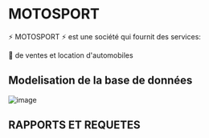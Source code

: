 
 # MOTOSPORT
 
:zap: MOTOSPORT :zap: est une société qui fournit des services:

:pushpin: de ventes et location d'automobiles 


 ## Modelisation de la base de données
 
![image](reverse_enginering_motosport.png)



## RAPPORTS ET REQUETES
